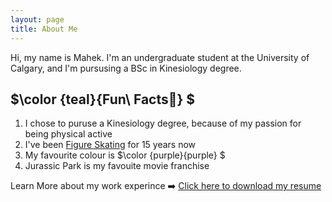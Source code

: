```yaml
---
layout: page
title: About Me 
---
```

Hi, my name is Mahek. I'm an undergraduate student at the University of Calgary, and I'm pursusing a BSc in Kinesiology degree. 

## $\color {teal}{Fun\ Facts🎉} $ 
1. I chose to puruse a Kinesiology degree, because of my passion for being physical active
2. I've been [Figure Skating](https://en.wikipedia.org/wiki/Figure_skating) for 15 years now
3. My favourite colour is $\color {purple}{purple} $
4. Jurassic Park is my favouite movie franchise

Learn More about my work experince ➡️ [Click here to download my resume](assets/MahekResume.docx) 

